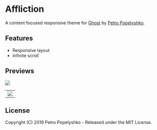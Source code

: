 # Affliction
A content focused responsive theme for [Ghost](https://github.com/tryghost/ghost/) by [Petro Popelyshko](https://antistartup.io).


## Features

* Responsive layout
* Infinite scroll

## Previews


<table>
<tr>
<img src="https://media.giphy.com/media/j6ZkUYpYWtJPsRLTaD/giphy.gif" />
</td>
<td valign="top">
<img src="https://media.giphy.com/media/lp6yyttODJfQYmVJKk/giphy.gif" />
</td>
</tr>
</table>

## License

Copyright (C) 2019 Petro Popelyshko - Released under the MIT License.
